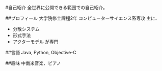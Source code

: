 #自己紹介
全世界に公開できる範囲での自己紹介。

##プロフィール
大学院修士課程2年
コンピューターサイエンス系専攻
主に、
- 分散システム
- 形式手法
- アクターモデル
が専門

##言語
Java, Python, Objective-C

##趣味
中南米音楽、ピアノ

